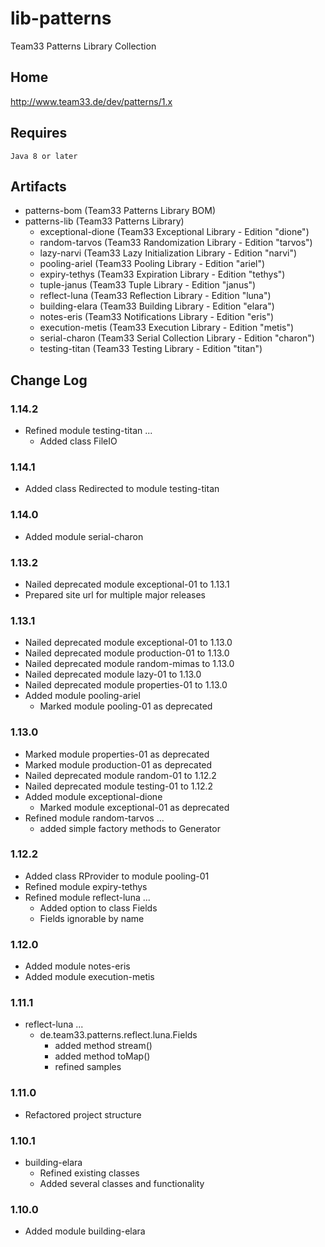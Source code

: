 # lib-patterns

Team33 Patterns Library Collection

## Home

http://www.team33.de/dev/patterns/1.x

## Requires

    Java 8 or later

## Artifacts

* patterns-bom (Team33 Patterns Library BOM)
* patterns-lib (Team33 Patterns Library)
  * exceptional-dione (Team33 Exceptional Library - Edition "dione")
  * random-tarvos (Team33 Randomization Library - Edition "tarvos")
  * lazy-narvi (Team33 Lazy Initialization Library - Edition "narvi")
  * pooling-ariel (Team33 Pooling Library - Edition "ariel")
  * expiry-tethys (Team33 Expiration Library - Edition "tethys")
  * tuple-janus (Team33 Tuple Library - Edition "janus")
  * reflect-luna (Team33 Reflection Library - Edition "luna")
  * building-elara (Team33 Building Library - Edition "elara")
  * notes-eris (Team33 Notifications Library - Edition "eris")
  * execution-metis (Team33 Execution Library - Edition "metis")
  * serial-charon (Team33 Serial Collection Library - Edition "charon")
  * testing-titan (Team33 Testing Library - Edition "titan")

## Change Log

### 1.14.2

* Refined module testing-titan ...
  * Added class FileIO

### 1.14.1

* Added class Redirected to module testing-titan

### 1.14.0

* Added module serial-charon

### 1.13.2

* Nailed deprecated module exceptional-01 to 1.13.1
* Prepared site url for multiple major releases

### 1.13.1

* Nailed deprecated module exceptional-01 to 1.13.0
* Nailed deprecated module production-01 to 1.13.0
* Nailed deprecated module random-mimas to 1.13.0
* Nailed deprecated module lazy-01 to 1.13.0
* Nailed deprecated module properties-01 to 1.13.0
* Added module pooling-ariel
  * Marked module pooling-01 as deprecated

### 1.13.0

* Marked module properties-01 as deprecated
* Marked module production-01 as deprecated
* Nailed deprecated module random-01 to 1.12.2
* Nailed deprecated module testing-01 to 1.12.2
* Added module exceptional-dione
  * Marked module exceptional-01 as deprecated
* Refined module random-tarvos ...
  * added simple factory methods to Generator

### 1.12.2

* Added class RProvider to module pooling-01
* Refined module expiry-tethys
* Refined module reflect-luna ...
  * Added option <public fields> to class Fields
  * Fields ignorable by name

### 1.12.0

* Added module notes-eris
* Added module execution-metis

### 1.11.1

* reflect-luna ...
  * de.team33.patterns.reflect.luna.Fields
    * added method stream()
    * added method toMap()
    * refined samples

### 1.11.0

* Refactored project structure

### 1.10.1

* building-elara
  * Refined existing classes
  * Added several classes and functionality

### 1.10.0

* Added module building-elara

